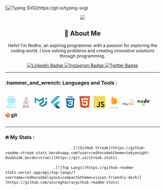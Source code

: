  <img src="https://komarev.com/ghpvc/?username=redhocode&style=flat-square&color=blue" alt=""/>
 
[![Typing SVG](https://readme-typing-svg.demolab.com?font=Fira+Code&weight=600&pause=1000&color=525CEB&random=false&width=435&lines=Hallo%2C+World!!;Saya+Redho.;Calon+Programmer.)](https://git.io/typing-svg)

<div id="header" align="center">
  <img src="https://media.giphy.com/media/WIQ0N0OUvei1OW1h9Z/giphy.gif" width=120>
</div>
<div align="center">
    <h2>🚀 About Me</h2>
    <p>Hello! I'm Redho, an aspiring programmer with a passion for exploring the coding world. I love solving problems and creating innovative solutions through programming.</p>
</div>
<div id="badges" align="center">
 <a href="https://www.linkedin.com/in/redho-arifin-983372196/?lipi=urn%3Ali%3Apage%3Ad_flagship3_feed%3Bq0AO7VVpT9eOax5jxtCO6w%3D%3D">
    <img src="https://img.shields.io/badge/LinkedIn-blue?style=for-the-badge&logo=linkedin&logoColor=white" alt="LinkedIn Badge"/>
  </a>
  <a href="https://www.instagram.com/shasimies/">
    <img src="https://img.shields.io/badge/Instagram-blue?style=for-the-badge&logo=instagram&logoColor=white" alt="Instagram Badge"/>
  </a>
  <a href="https://twitter.com/redhocode">
    <img src="https://img.shields.io/badge/Twitter-blue?style=for-the-badge&logo=twitter&logoColor=white" alt="Twitter Badge"/>
  </a>
</div>
<div align="center">
 
</div>
<hr/>

<h3>:hammer_and_wrench: Languages and Tools :</h3>

<br/>
<div>
  <img src="https://github.com/devicons/devicon/blob/master/icons/react/react-original-wordmark.svg" title="React" alt="React" width="40" height="40"/>&nbsp;
  <img src="https://github.com/devicons/devicon/blob/master/icons/java/java-original-wordmark.svg" title="Java" alt="Java" width="40" height="40"/>&nbsp;
  <img src="https://github.com/devicons/devicon/blob/master/icons/materialui/materialui-original.svg" title="Material UI" alt="Material UI" width="40" height="40"/>&nbsp;
  <img src="https://github.com/devicons/devicon/blob/master/icons/flutter/flutter-original.svg" title="Flutter" alt="Flutter" width="40" height="40"/>&nbsp;
  <img src="https://github.com/devicons/devicon/blob/master/icons/css3/css3-plain-wordmark.svg"  title="CSS3" alt="CSS" width="40" height="40"/>&nbsp;
  <img src="https://github.com/devicons/devicon/blob/master/icons/html5/html5-original.svg" title="HTML5" alt="HTML" width="40" height="40"/>&nbsp;
  <img src="https://github.com/devicons/devicon/blob/master/icons/javascript/javascript-original.svg" title="JavaScript" alt="JavaScript" width="40" height="40"/>&nbsp;
  <img src="https://github.com/devicons/devicon/blob/master/icons/firebase/firebase-plain-wordmark.svg" title="Firebase" alt="Firebase" width="40" height="40"/>&nbsp;
  <img src="https://github.com/devicons/devicon/blob/master/icons/mysql/mysql-original-wordmark.svg" title="MySQL"  alt="MySQL" width="40" height="40"/>&nbsp;
  <img src="https://github.com/devicons/devicon/blob/master/icons/nodejs/nodejs-original-wordmark.svg" title="NodeJS" alt="NodeJS" width="40" height="40"/>&nbsp;
  <img src="https://github.com/devicons/devicon/blob/master/icons/git/git-original-wordmark.svg" title="Git" **alt="Git" width="40" height="40"/>
</div>

---

### :fire: My Stats :
                                  .[![GitHub Streak](https://github-readme-streak-stats.herokuapp.com?user=redhocode&theme=tokyonight-duo&hide_border=true)](https://git.io/streak-stats)

                          .[![Top Langs](https://github-readme-stats.vercel.app/api/top-langs/?username=redhocode&layout=compact&theme=vision-friendly-dark)](https://github.com/anuraghazra/github-readme-stats)
